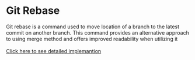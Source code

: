 # Git Rebase
Git rebase is a command used to move location of a branch to the latest commit on another branch. This command provides an alternative approach to using merge method and offers improved readability when utilizing it
<br /><br />
<a href="https://www.youtube.com/watch?v=4kJrcuIvbOo&list=PLFIM0718LjIVknj6sgsSceMqlq242-jNf&index=13&t=26s">
  Click here to see detailed implemantion
</a>
